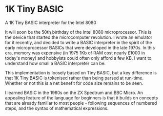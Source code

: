 # 1K Tiny BASIC
A 1K Tiny BASIC interpreter for the Intel 8080

It will soon be the 50th birthday of the
Intel 8080 microprocessor. This is the
device that started the microcomputer
revolution. I wrote an emulator for it
recently, and decided to write a BASIC
interpreter in the spirit of the early
microprocessor BASICs that were developed
in the late 1970s. In this era, memory was
expensive (in 1975 1Kb of RAM cost nearly
£1000 in today's money) and hobbyists could
often only afford a few KB. I want to
understand how small a BASIC interpreter
can be.

This implementation is loosely based on
Tiny BASIC, but a key difference is that
1K Tiny BASIC is tokenised rather than being
parsed at run-time. Whether or not this
is a net benefit for code size remains to
be seen.

I learned BASIC in the 1980s on the
ZX Spectrum and BBC Micro. An appealing
feature of the language for beginners is
that it builds on concepts that are already
familiar to most people - following
sequences of numbered steps, and the syntax
of mathematical expressions.
